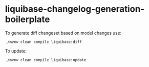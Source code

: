# liquibase-changelog-generation-boilerplate

To generate diff changeset based on model changes use:
```
./mvnw clean compile liquibase:diff
```
To update:
```
./mvnw clean compile liquibase:update
```

